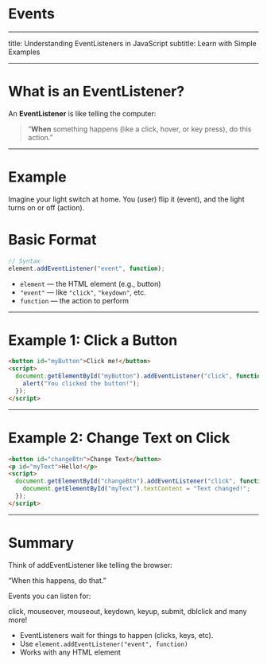 # Events

<!-- innocent here  -->

---

title: Understanding EventListeners in JavaScript
subtitle: Learn with Simple Examples

---

# What is an EventListener?

An **EventListener** is like telling the computer:

> “**When** something happens (like a click, hover, or key press), do this action.”

---

# Example

Imagine your light switch at home.
You (user) flip it (event), and the light turns on or off (action).

# Basic Format

```js
// Syntax
element.addEventListener("event", function);
```

- `element` — the HTML element (e.g., button)
- `"event"` — like `"click"`, `"keydown"`, etc.
- `function` — the action to perform

---

# Example 1: Click a Button

```html
<button id="myButton">Click me!</button>
<script>
  document.getElementById("myButton").addEventListener("click", function () {
    alert("You clicked the button!");
  });
</script>
```

---

# Example 2: Change Text on Click

```html
<button id="changeBtn">Change Text</button>
<p id="myText">Hello!</p>
<script>
  document.getElementById("changeBtn").addEventListener("click", function () {
    document.getElementById("myText").textContent = "Text changed!";
  });
</script>
```

---

# Summary

Think of addEventListener like telling the browser:

“When this happens, do that.”

Events you can listen for:

click, mouseover, mouseout, keydown, keyup, submit, dblclick
and many more!

- EventListeners wait for things to happen (clicks, keys, etc).
- Use `element.addEventListener("event", function)`
- Works with any HTML element
